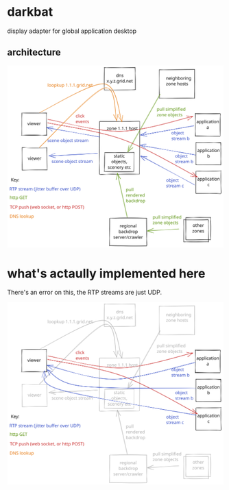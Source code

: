 # darkbat

display adapter for global application desktop

## architecture

![architecture](darkbat-excalidraw.svg)

# what's actaully implemented here

There's an error on this, the RTP streams are just UDP.

![implemeneted here](darkbat-excalidraw-implemented.svg)
